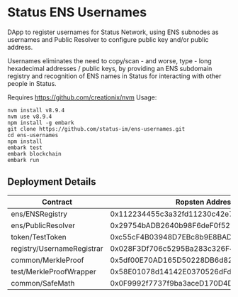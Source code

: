 # Status ENS Usernames

DApp to register usernames for Status Network, using ENS subnodes as usernames and Public Resolver to configure public key and/or public address.

Usernames eliminates the need to copy/scan - and worse, type - long hexadecimal addresses / public keys, by providing an ENS subdomain registry and recognition of ENS names in Status for interacting with other people in Status.

Requires https://github.com/creationix/nvm
Usage: 
 ```
 nvm install v8.9.4
 nvm use v8.9.4
 npm install -g embark
 git clone https://github.com/status-im/ens-usernames.git
 cd ens-usernames
 npm install
 embark test
 embark blockchain
 embark run
 ```


## Deployment Details
| Contract                   | Ropsten Address                            | Mainnet Address                            |
| ---------------------------|------------------------------------------- | ------------------------------------------ |
| ens/ENSRegistry            | 0x112234455c3a32fd11230c42e7bccd4a84e02010 | 0x314159265dd8dbb310642f98f50c066173c1259b |
| ens/PublicResolver         | 0x29754bADB2640b98F6deF0f52D41418b0d2e0C51 | 0x5FfC014343cd971B7eb70732021E26C35B744cc4 |
| token/TestToken            | 0xc55cF4B03948D7EBc8b9E8BAD92643703811d162 | 0x744d70fdbe2ba4cf95131626614a1763df805b9e |
| registry/UsernameRegistrar | 0x028F3Df706c5295Ba283c326F4692c375D14cb68 | 0xDBf9038cf5Aaa030890790dB87E746E00Fc352b3 |
| common/MerkleProof         | 0x5df00E70AD165D50228DB6d8285fB6EAAc630FD7 | 0x713ED9846463235df08D92B886938651105D3940 |
| test/MerkleProofWrapper    | 0x58E01078d14142E0370526dFdAE44E4f508c844B | 0x76E55E13C5891a90f7fCA2e1238a6B3463F564e2 |
| common/SafeMath            | 0x0F9992f7737f9ba3aceD170D4D1259cb2CEcc050 | 0xA115a57952D3337e2a1aB3Cb82bA376EEcDDc469 |

